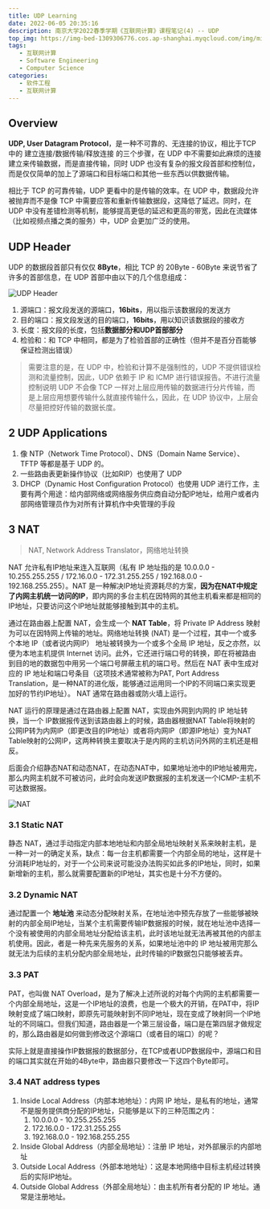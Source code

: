 ```yaml
---
title: UDP Learning
date: 2022-06-05 20:35:16
description: 南京大学2022春季学期《互联网计算》课程笔记(4) -- UDP
top_img: https://img-bed-1309306776.cos.ap-shanghai.myqcloud.com/img/miku47.jpg
tags:
   - 互联网计算
   - Software Engineering
   - Computer Science
categories:
   - 软件工程
   - 互联网计算
---
```


## Overview

**UDP, User Datagram Protocol**，是一种不可靠的、无连接的协议，相比于TCP中的 建立连接/数据传输/释放连接 的三个步骤，在 UDP 中不需要如此麻烦的连接建立来传输数据，而是直接传输，同时 UDP 也没有复杂的报文段首部和控制位，而是仅仅简单的加上了源端口和目标端口和其他一些东西以供数据传输。

<!-- more -->

相比于 TCP 的可靠传输，UDP 更看中的是传输的效率。在 UDP 中，数据段允许被抛弃而不是像 TCP 中需要应答和重新传输数据段，这降低了延迟。同时，在 UDP 中没有差错检测等机制，能够提高更低的延迟和更高的带宽，因此在流媒体（比如视频点播之类的服务）中，UDP 会更加广泛的使用。

## UDP Header

UDP 的数据段首部只有仅仅 **8Byte**，相比 TCP 的 20Byte - 60Byte 来说节省了许多的首部信息，在 UDP 首部中由以下的几个信息组成：

![UDP Header](https://img-bed-1309306776.cos.ap-shanghai.myqcloud.com/img/20220605160707.png)

1. 源端口：报文段发送的源端口，**16bits**，用以指示该数据段的发送方
2. 目的端口：报文段发送的目的端口，**16bits**，用以知识该数据段的接收方
3. 长度：报文段的长度，包括**数据部分和UDP首部部分**
4. 检验和：和 TCP 中相同，都是为了检验首部的正确性（但并不是百分百能够保证检测出错误）

> 需要注意的是，在 UDP 中，检验和计算不是强制性的，UDP 不提供错误检测和流量控制，因此，UDP 依赖于 IP 和 ICMP 进行错误报告。不进行流量控制说明 UDP 不会像 TCP 一样对上层应用传输的数据进行分片传输，而是上层应用想要传输什么就直接传输什么，因此，在 UDP 协议中，上层会尽量把控好传输的数据长度。

## 2 UDP Applications

1. 像 NTP（Network Time Protocol）、DNS（Domain Name Service）、TFTP 等都是基于 UDP 的。
2. 一些路由表更新操作协议（比如RIP）也使用了 UDP
3. DHCP（Dynamic Host Configuration Protocol）也使用 UDP 进行工作，主要有两个用途：给内部网络或网络服务供应商自动分配IP地址，给用户或者内部网络管理员作为对所有计算机作中央管理的手段

## 3 NAT

> NAT, Network Address Translator，网络地址转换

NAT 允许私有IP地址来连入互联网（私有 IP 地址指的是 10.0.0.0 - 10.255.255.255 / 172.16.0.0 - 172.31.255.255 / 192.168.0.0 - 192.168.255.255）。NAT 是一种解决IP地址资源耗尽的方案，**因为在NAT中规定了内网主机统一访问的IP**，即内网的多台主机在因特网的其他主机看来都是相同的IP地址，只要访问这个IP地址就能够接触到其中的主机。

通过在路由器上配置 NAT，会生成一个 **NAT Table**，将 Private IP Address 映射为可以在因特网上传输的地址。网络地址转换 (NAT) 是一个过程，其中一个或多个本地 IP（或者说内网IP） 地址被转换为一个或多个全局 IP 地址，反之亦然，以便为本地主机提供 Internet 访问。此外，它还进行端口号的转换，即在将被路由到目的地的数据包中用另一个端口号屏蔽主机的端口号。然后在 NAT 表中生成对应的 IP 地址和端口号条目（这项技术通常被称为PAT, Port Address Translation，是一种NAT的进化版，能够通过运用同一个IP的不同端口来实现更加好的节约IP地址）。 NAT 通常在路由器或防火墙上运行。

NAT 运行的原理是通过在路由器上配置 NAT，实现由外网到内网的 IP 地址转换，当一个 IP数据报传送到该路由器上的时候，路由器根据NAT Table将映射的公网IP转为内网IP（即更改目的IP地址）或者将内网IP（即源IP地址）变为NAT Table映射的公网IP，这两种转换主要取决于是内网的主机访问外网的主机还是相反。

后面会介绍静态NAT和动态NAT，在动态NAT中，如果地址池中的IP地址被用完，那么内网主机就不可被访问，此时会向发送IP数据报的主机发送一个ICMP-主机不可达数据报。

![NAT](https://img-bed-1309306776.cos.ap-shanghai.myqcloud.com/img/20220605194621.png)

### 3.1 Static NAT

静态 NAT，通过手动指定内部本地地址和内部全局地址映射关系来映射主机，是一种一对一的确定关系，缺点：每一台主机都需要一个内部全局的地址，这样是十分消耗IP地址的，对于一个公司来说可能没办法购买如此多的IP地址，同时，如果新增新的主机，那么就需要配置新的IP地址，其实也是十分不方便的。

### 3.2 Dynamic NAT

通过配置一个 **地址池** 来动态分配映射关系，在地址池中预先存放了一些能够被映射的内部全局IP地址，当某个主机需要传输IP数据报的时候，就在地址池中选择一个没有被使用的内部全局地址分配给该主机，此时该地址就无法再被其他的内部主机使用。因此，者是一种先来先服务的关系，如果地址池中的 IP 地址被用完那么就无法为后续的主机分配内部全局地址，此时传输的IP数据包只能够被丢弃。

### 3.3 PAT

PAT，也叫做 NAT Overload，是为了解决上述所说的对每个内网的主机都需要一个内部全局地址，这是一个IP地址的浪费，也是一个极大的开销，在PAT中，将IP映射变成了端口映射，即原先可能映射到不同IP地址，现在变成了映射同一个IP地址的不同端口。但我们知道，路由器是一个第三层设备，端口是在第四层才做规定的，那么路由器是如何做到修改这个源端口（或者目的端口）的呢？

实际上就是直接操作IP数据报的数据部分，在TCP或者UDP数据段中，源端口和目的端口其实就在开始的4Byte中，路由器只要修改一下这四个Byte即可。

### 3.4 NAT address types

1. Inside Local Address（内部本地地址）：内网 IP 地址，是私有的地址，通常不是服务提供商分配的IP地址，只能够是以下的三种范围之内：
   1. 10.0.0.0 - 10.255.255.255
   2. 172.16.0.0 - 172.31.255.255
   3. 192.168.0.0 - 192.168.255.255
2. Inside Global Address（内部全局地址）：注册 IP 地址，对外部展示的内部地址
3. Outside Local Address（外部本地地址）：这是本地网络中目标主机经过转换后的实际IP地址。
4. Outside Global Address（外部全局地址）：由主机所有者分配的 IP 地址。通常是注册地址。



